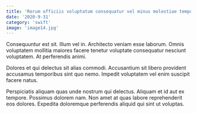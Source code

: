 ```yaml
---
title: 'Rerum officiis voluptatum consequatur vel minus molestiae tempore ducimus quae.'
date: '2020-9-31'
category: 'swift'
image: 'image14.jpg'
---
```


Consequuntur est sit. Illum vel in. Architecto veniam esse laborum. Omnis voluptatem mollitia maiores facere tenetur voluptate consequatur nesciunt voluptatem. At perferendis animi.
 Dolores et qui delectus sit alias commodi. Accusantium sit libero provident accusamus temporibus sint quo nemo. Impedit voluptatem vel enim suscipit facere natus.
 Perspiciatis aliquam quas unde nostrum qui delectus. Aliquam et id aut ex tempore. Possimus dolorem nam. Non amet at quas labore reprehenderit eos dolores. Expedita doloremque perferendis aliquid qui sint ut voluptas.
